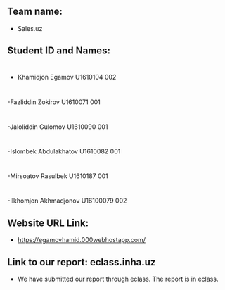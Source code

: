 ## Team name: 
  - Sales.uz 
## Student ID and Names:
  #
  - Khamidjon Egamov 		U1610104 		002
  #
  -Fazliddin Zokirov		U1610071		001
  #
  -Jaloliddin Gulomov		U1610090   	 	001
  #
  -Islombek Abdulakhatov	U1610082   	 	001
  #
  -Mirsoatov Rasulbek		U1610187		001
   #
  -Ilkhomjon Akhmadjonov	U16100079		002
## Website URL Link:
  - https://egamovhamid.000webhostapp.com/
 ## Link to our report: eclass.inha.uz
  - We have submitted our report through eclass. The report is in eclass. 
